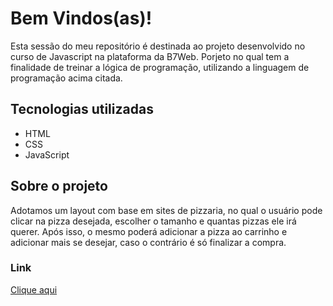 # Bem Vindos(as)!

Esta sessão do meu repositório é destinada ao projeto desenvolvido no curso de Javascript na plataforma da B7Web.
Porjeto no qual tem a finalidade de treinar a lógica de programação, utilizando a linguagem de programação acima citada.

## Tecnologias utilizadas

- HTML
- CSS
- JavaScript

## Sobre o projeto

Adotamos um layout com base em sites de pizzaria, no qual o usuário pode clicar na pizza desejada, escolher o tamanho e quantas pizzas ele irá querer.
Após isso, o mesmo poderá adicionar a pizza ao carrinho e adicionar mais se desejar, caso o contrário é só finalizar a compra.

### Link
[Clique aqui](https://aykosousa.github.io/Pizza-Project/)